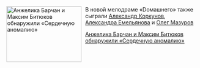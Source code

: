 <!--2025-08-27 11:45:24-->
<div class="yb">
  <div class="rss kino_kino"><a href="https://www.kino-teatr.ru/kino/news/y2025/8-27/38775/" title="Анжелика Барчан и Максим Битюков обнаружили «Сердечную аномалию»"><img src="https://www.kino-teatr.ru/news/5/7/38775/poster.jpg" width="196" height="147" align="left" hspace="5" style="margin: 0px 10px 0px 5px" alt="Анжелика Барчан и Максим Битюков обнаружили «Сердечную аномалию»"/></a>В новой мелодраме «Dомашнего» также сыграли <a href=https://www.kino-teatr.ru/kino/acter/m/ros/417569/bio/ target=_blank>Александр Коркунов</a>, <a href=https://www.kino-teatr.ru/kino/acter/w/ros/550753/bio/ target=_blank>Александра Емельянова</a> и <a href=https://www.kino-teatr.ru/kino/acter/m/ros/2606/bio/ target=_blank>Олег Мазуров</a> <p class="titl"><a href="https://www.kino-teatr.ru/kino/news/y2025/8-27/38775/">Анжелика Барчан и Максим Битюков обнаружили «Сердечную аномалию»</a></p></div>
</div>
